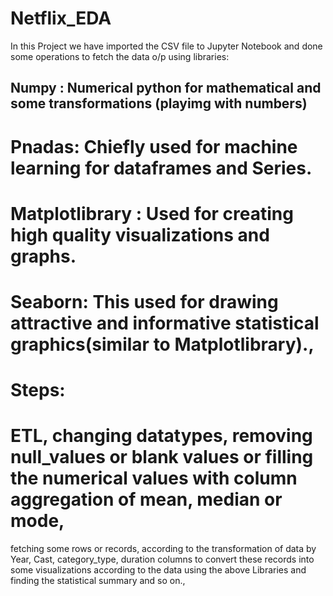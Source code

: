 # Netflix_EDA
In this Project we have imported the CSV file to Jupyter Notebook and done some operations to fetch the data o/p using libraries:
## Numpy : Numerical python for mathematical and some transformations (playimg with numbers)
# Pnadas: Chiefly used for machine learning for dataframes and Series.
# Matplotlibrary : Used for creating high quality visualizations and graphs.
# Seaborn: This used for drawing attractive and informative statistical graphics(similar to Matplotlibrary).,
# Steps:
# ETL, changing datatypes, removing null_values or blank values or filling the numerical values with column aggregation of mean, median or mode,
fetching some rows or records, according to the transformation of data by Year, Cast, category_type, duration columns to convert these records into
some visualizations according to the data using the above Libraries and finding the statistical summary and so on., 

